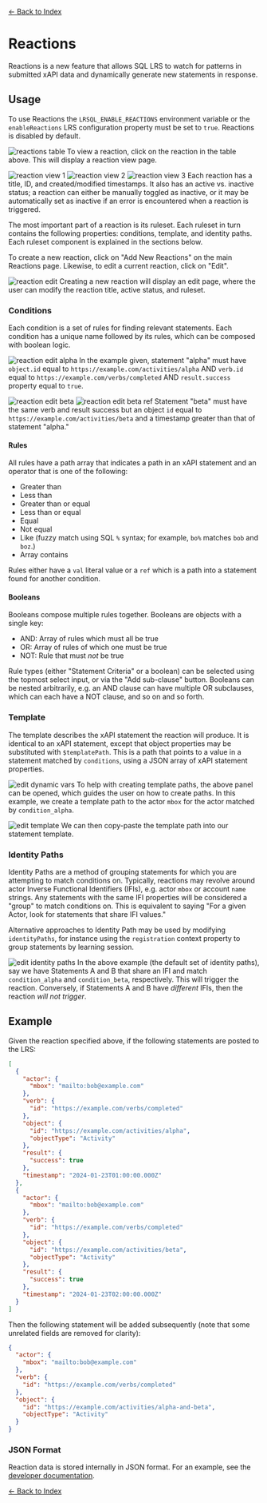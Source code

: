 [<- Back to Index](index.md)

# Reactions

Reactions is a new feature that allows SQL LRS to watch for patterns in submitted xAPI data and dynamically generate new statements in response.

## Usage

To use Reactions the `LRSQL_ENABLE_REACTIONS` environment variable or the `enableReactions` LRS configuration property must be set to `true`. Reactions is disabled by default.

![reactions table](images/reactions/table.png)
To view a reaction, click on the reaction in the table above. This will display a reaction view page.

![reaction view 1](images/reactions/view_1.png)
![reaction view 2](images/reactions/view_2.png)
![reaction view 3](images/reactions/view_3.png)
Each reaction has a title, ID, and created/modified timestamps. It also has an active vs. inactive status; a reaction can either be manually toggled as inactive, or it may be automatically set as inactive if an error is encountered when a reaction is triggered.

The most important part of a reaction is its ruleset. Each ruleset in turn contains the following properties: conditions, template, and identity paths. Each ruleset component is explained in the sections below.

To create a new reaction, click on "Add New Reactions" on the main Reactions page. Likewise, to edit a current reaction, click on "Edit".

![reaction edit](images/reactions/edit_intro.png)
Creating a new reaction will display an edit page, where the user can modify the reaction title, active status, and ruleset.

### Conditions

Each condition is a set of rules for finding relevant statements. Each condition has a unique name followed by its rules, which can be composed with boolean logic.

![reaction edit alpha](images/reactions/edit_condition_alpha.png)
In the example given, statement "alpha" must have `object.id` equal to `https://example.com/activities/alpha` AND `verb.id` equal to `https://example.com/verbs/completed` AND `result.success` property equal to `true`.

![reaction edit beta](images/reactions/edit_condition_beta.png)
![reaction edit beta ref](images/reactions/edit_condition_beta_ref.png)
Statement "beta" must have the same verb and result success but an object `id` equal to `https://example.com/activities/beta` and a timestamp greater than that of statement "alpha."

#### Rules

All rules have a path array that indicates a path in an xAPI statement and an operator that is one of the following:

* Greater than
* Less than
* Greater than or equal
* Less than or equal
* Equal
* Not equal
* Like (fuzzy match using SQL `%` syntax; for example, `bo%` matches `bob` and `boz`.)
* Array contains

Rules either have a `val` literal value or a `ref` which is a path into a statement found for another condition.

#### Booleans

Booleans compose multiple rules together. Booleans are objects with a single key:

* AND: Array of rules which must all be true
* OR: Array of rules of which one must be true
* NOT: Rule that must _not_ be true

Rule types (either "Statement Criteria" or a boolean) can be selected using the topmost select input, or via the "Add sub-clause" button. Booleans can be nested arbitrarily, e.g. an AND clause can have multiple OR subclauses, which can each have a NOT clause, and so on and so forth.

### Template

The template describes the xAPI statement the reaction will produce. It is identical to an xAPI statement, except that object properties may be substituted with `$templatePath`. This is a path that points to a value in a statement matched by `conditions`, using a JSON array of xAPI statement properties.

![edit dynamic vars](images/reactions/edit_dynamic_vars.png)
To help with creating template paths, the above panel can be opened, which guides the user on how to create paths. In this example, we create a template path to the actor `mbox` for the actor matched by `condition_alpha`.

![edit template](images/reactions/edit_template.png)
We can then copy-paste the template path into our statement template.

### Identity Paths

Identity Paths are a method of grouping statements for which you are attempting to match conditions on. Typically, reactions may revolve around actor Inverse Functional Identifiers (IFIs), e.g. actor `mbox` or account `name` strings. Any statements with the same IFI properties will be considered a "group" to match conditions on. This is equivalent to saying "For a given Actor, look for statements that share IFI values."

Alternative approaches to Identity Path may be used by modifying `identityPaths`, for instance using the `registration` context property to group statements by learning session.

![edit identity paths](images/reactions/edit_identity_path.png)
In the above example (the default set of identity paths), say we have Statements A and B that share an IFI and match `condition_alpha` and `condition_beta`, respectively. This will trigger the reaction. Conversely, if Statements A and B have _different_ IFIs, then the reaction _will not trigger_.

## Example

Given the reaction specified above, if the following statements are posted to the LRS:

``` json
[
  {
    "actor": {
      "mbox": "mailto:bob@example.com"
    },
    "verb": {
      "id": "https://example.com/verbs/completed"
    },
    "object": {
      "id": "https://example.com/activities/alpha",
      "objectType": "Activity"
    },
    "result": {
      "success": true
    },
    "timestamp": "2024-01-23T01:00:00.000Z"
  },
  {
    "actor": {
      "mbox": "mailto:bob@example.com"
    },
    "verb": {
      "id": "https://example.com/verbs/completed"
    },
    "object": {
      "id": "https://example.com/activities/beta",
      "objectType": "Activity"
    },
    "result": {
      "success": true
    },
    "timestamp": "2024-01-23T02:00:00.000Z"
  }
]
```

Then the following statement will be added subsequently (note that some unrelated fields are removed for clarity):

``` json
{
  "actor": {
    "mbox": "mailto:bob@example.com"
  },
  "verb": {
    "id": "https://example.com/verbs/completed"
  },
  "object": {
    "id": "https://example.com/activities/alpha-and-beta",
    "objectType": "Activity"
  }
}
```

### JSON Format

Reaction data is stored internally in JSON format. For an example, see the [developer documentation](dev.md#reaction-json).

[<- Back to Index](index.md)
